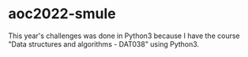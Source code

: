 # aoc2022-smule

This year's challenges was done in Python3 because I have the course "Data structures and algorithms - DAT038" using Python3.
